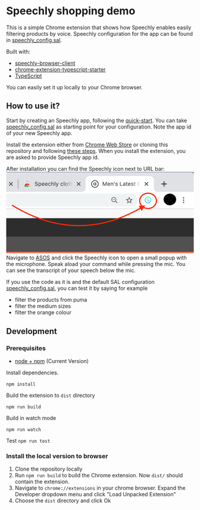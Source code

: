 # Speechly shopping demo

This is a simple Chrome extension that shows how Speechly enables easily filtering products by voice. 
Speechly configuration for the app can be found in [speechly_config.sal](speechly_config.sal).

Built with:

- [speechly-browser-client](https://github.com/speechly/browser-client)
- [chrome-extension-typescript-starter](https://github.com/chibat/chrome-extension-typescript-starter)
- [TypeScript](https://www.typescriptlang.org)

You can easily set it up locally to your Chrome browser.

## How to use it?

Start by creating an Speechly app, following the [quick-start](https://www.speechly.com/docs/quick-start/). You can take [speechly_config.sal](speechly_config.sal) as starting point for your configuration. Note the app id of your new Speechly app.

Install the extension either from [Chrome Web Store](https://chrome.google.com/webstore/detail/cdlhelepiigikijnjmkonhhpdcmojlaa) or cloning this repository and following [these steps](https://github.com/speechly/clothing-store-demo#add-the-extension-to-your-browser). When you install the extension, you are asked to provide Speechly app id.

After installation you can find the Speechly icon next to URL bar:
![Speechly extension icon](extension_icon.png)
Navigate to [ASOS](https://www.asos.com) and click the Speechly icon to open a small popup with the microphone.
Speak aload your command while pressing the mic. You can see the transcript of your speech below the mic.

If you use the code as it is and the default SAL configuration [speechly_config.sal](speechly_config.sal), you can test it by saying for example
- filter the products from puma
- filter the medium sizes
- filter the orange colour

## Development
### Prerequisites

* [node + npm](https://nodejs.org/) (Current Version)

Install dependencies.
```
npm install
```
Build the extension to `dist` directory

```
npm run build
```
Build in watch mode
```
npm run watch
```
Test `npm run test`

### Install the local version to browser

1. Clone the repository locally
2. Run `npm run build` to build the Chrome extension. Now `dist/` should contain the extension.
3. Navigate to `chrome://extensions` in your chrome browser. Expand the Developer dropdown menu and click "Load Unpacked Extension"
4. Choose the `dist` directory and click Ok
